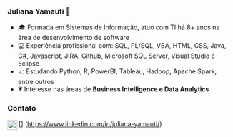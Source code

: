 ### Juliana Yamauti 👋

- 🎓 Formada em Sistemas de Informação, atuo com TI há 8+ anos na área de desenvolvimento de software
- 💻 Experiência profissional com: SQL, PL/SQL, VBA, HTML, CSS, Java, C#, Javascript, JIRA, Github, Microsoft SQL Server, Visual Studio e Eclipse
- 📈 Estudando Python, R, PowerBI, Tableau, Hadoop, Apache Spark, entre outros 
- 💗 Interesse nas áreas de **Business Intelligence e Data Analytics**

### Contato

[<img align="left" width="22px" src="https://www.flaticon.com/svg/static/icons/svg/61/61109.svg" />] (https://www.linkedin.com/in/juliana-yamauti/)



<!--
**juyamauti/juyamauti** is a ✨ _special_ ✨ repository because its `README.md` (this file) appears on your GitHub profile.

Here are some ideas to get you started:

- 🔭 I’m currently working on ...
- 🌱 I’m currently learning ...
- 👯 I’m looking to collaborate on ...
- 🤔 I’m looking for help with ...
- 💬 Ask me about ...
- 📫 How to reach me: ...
- 😄 Pronouns: ...
- ⚡ Fun fact: ...
-->
